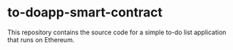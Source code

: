 # to-doapp-smart-contract
This repository contains the source code for a simple to-do list application that runs on Ethereum. 
